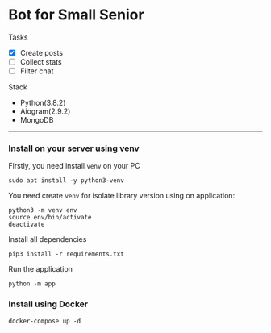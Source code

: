 # Bot for Small Senior

Tasks   
- [X] Create posts
- [ ] Collect stats
- [ ] Filter chat

Stack
- Python(3.8.2)
- Aiogram(2.9.2)
- MongoDB

____
### Install on your server using venv
Firstly, you need install `venv` on your PC
```
sudo apt install -y python3-venv
```
You need create `venv` for isolate library version using on application:
```shell
python3 -m venv env
source env/bin/activate
deactivate 
```
Install all dependencies
```
pip3 install -r requirements.txt
```
Run the application
```
python -m app
```

### Install using Docker
```
docker-compose up -d
```